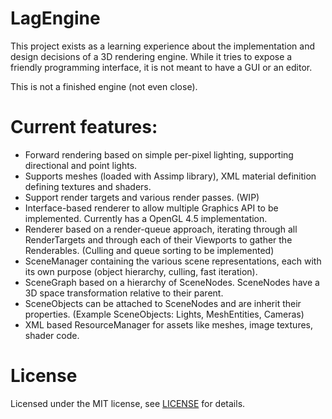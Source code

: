# LagEngine

This project exists as a learning experience about the implementation and design decisions of a 3D rendering engine. 
While it tries to expose a friendly programming interface, it is not meant to have a GUI or an editor.

This is not a finished engine (not even close).

# Current features:
- Forward rendering based on simple per-pixel lighting, supporting directional and point lights.
- Supports meshes (loaded with Assimp library), XML material definition defining textures and shaders.
- Support render targets and various render passes. (WIP)
- Interface-based renderer to allow multiple Graphics API to be implemented. Currently has a OpenGL 4.5 implementation.
- Renderer based on a render-queue approach, iterating through all RenderTargets and through each of their Viewports to gather the Renderables. (Culling and queue sorting to be implemented)
- SceneManager containing the various scene representations, each with its own purpose (object hierarchy, culling, fast iteration).
- SceneGraph based on a hierarchy of SceneNodes. SceneNodes have a 3D space transformation relative to their parent.
- SceneObjects can be attached to SceneNodes and are inherit their properties. (Example SceneObjects: Lights, MeshEntities, Cameras)
- XML based ResourceManager for assets like meshes, image textures, shader code.


# License
Licensed under the MIT license, see [LICENSE](https://github.com/MadEqua/LagEngine/blob/master/LICENSE) for details.
